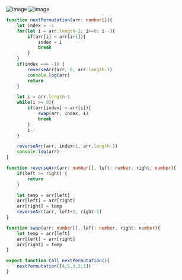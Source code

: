 ![image](https://github.com/user-attachments/assets/610aed46-25ce-40f0-9609-5cdcf28f9d66)
![image](https://github.com/user-attachments/assets/76e1fafa-0b7c-49a0-b315-8da69cf47eb9)


```ts
function nextPermutation(arr: number[]){
    let index = -1
    for(let i = arr.length-2; i>=0; i--){
        if(arr[i] < arr[i+1]){
            index = i
            break
        }
    }
    if(index === -1) {
        reverseArr(arr, 0, arr.length-1)
        console.log(arr)
        return
    }

    let i = arr.length-1
    while(i >= 0){
        if(arr[index] < arr[i]){
            swap(arr, index, i)
            break
        }
        i--
    }

    reverseArr(arr, index+1, arr.length-1)
    console.log(arr)
}

function reverseArr(arr: number[], left: number, right: number){
    if(left >= right) {
        return
    }

    let temp = arr[left]
    arr[left] = arr[right]
    arr[right] = temp
    reverseArr(arr, left+1, right-1)
}

function swap(arr: number[], left: number, right: number){
    let temp = arr[left]
    arr[left] = arr[right]
    arr[right] = temp
}

export function Call_nextPermutation(){
    nextPermutation([4,5,3,2,1])
}
```
